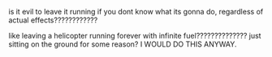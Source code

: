 is it evil to leave it running if you dont know what its gonna do, regardless of actual effects????????????

like leaving a helicopter running forever with infinite fuel??????????????
just sitting on the ground for some reason?
I WOULD DO THIS ANYWAY.
